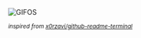 <div align="justify">
<picture>
    <source media="(prefers-color-scheme: dark)" srcset="https://i.ibb.co/4JX5Lbr/output-gif.gif">
    <source media="(prefers-color-scheme: light)" srcset="https://i.ibb.co/4JX5Lbr/output-gif.gif">
    <img alt="GIFOS" src="https://i.ibb.co/4JX5Lbr/output-gif.gif">
</picture>

<sub><i>inspired from [x0rzavi/github-readme-terminal](https://github.com/x0rzavi/github-readme-terminal)</i></sub>

</div>

<!-- Image deletion URL: https://ibb.co/cxZ79Wn/d44815edfcaca3a9fbc329feb343ac2c -->